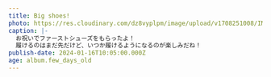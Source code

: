 ```yaml
---
title: Big shoes!
photo: https://res.cloudinary.com/dz8vyplpm/image/upload/v1708251008/IMG_8404_sehd6a.jpg
caption: |-
  お祝いでファーストシューズをもらったよ！
  履けるのはまだ先だけど、いつか履けるようになるのが楽しみだね！
publish-date: 2024-01-16T10:05:00.000Z
age: album.few_days_old
---
```

